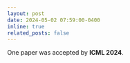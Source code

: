 ```yaml
---
layout: post
date: 2024-05-02 07:59:00-0400
inline: true
related_posts: false
---
```


One paper was accepted by **ICML 2024**.
